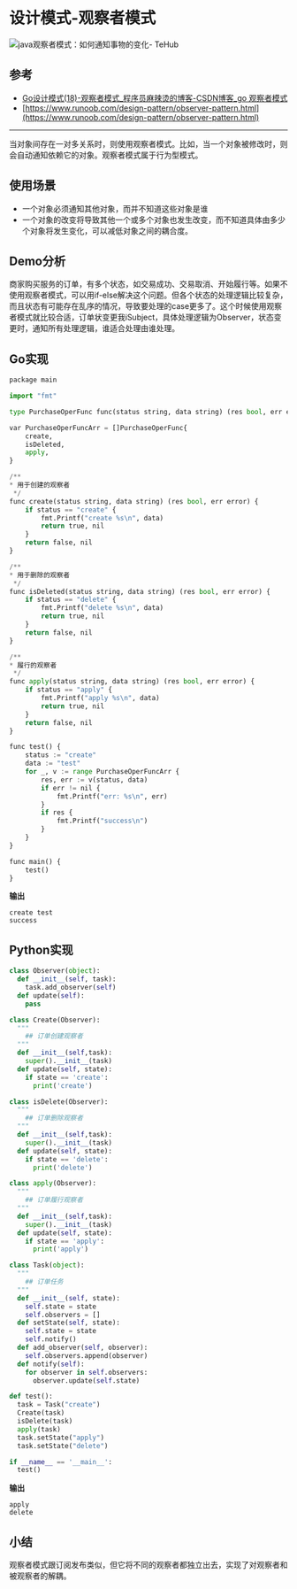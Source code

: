 # 设计模式-观察者模式

![java观察者模式：如何通知事物的变化- TeHub](https://encrypted-tbn0.gstatic.com/images?q=tbn:ANd9GcQv3a6dwRHW5QTMG8T-F8TapBYmAIUOK7BGlQ&usqp=CAU)

## 参考

- [Go设计模式(18)-观察者模式_程序员麻辣烫的博客-CSDN博客_go 观察者模式](https://blog.csdn.net/shida219/article/details/118270071)
- [https://www.runoob.com/design-pattern/observer-pattern.html](https://www.runoob.com/design-pattern/observer-pattern.html)

---

当对象间存在一对多关系时，则使用观察者模式。比如，当一个对象被修改时，则会自动通知依赖它的对象。观察者模式属于行为型模式。

## 使用场景

- 一个对象必须通知其他对象，而并不知道这些对象是谁
- 一个对象的改变将导致其他一个或多个对象也发生改变，而不知道具体由多少个对象将发生变化，可以减低对象之间的耦合度。

## Demo分析

商家购买服务的订单，有多个状态，如交易成功、交易取消、开始履行等。如果不使用观察者模式，可以用if-else解决这个问题。但各个状态的处理逻辑比较复杂，而且状态有可能存在乱序的情况，导致要处理的case更多了。这个时候使用观察者模式就比较合适，订单状变更我iSubject，具体处理逻辑为Observer，状态变更时，通知所有处理逻辑，谁适合处理由谁处理。

## Go实现

```python
package main

import "fmt"

type PurchaseOperFunc func(status string, data string) (res bool, err error)

var PurchaseOperFuncArr = []PurchaseOperFunc{
	create,
	isDeleted,
	apply,
}

/**
* 用于创建的观察者
 */
func create(status string, data string) (res bool, err error) {
	if status == "create" {
		fmt.Printf("create %s\n", data)
		return true, nil
	}
	return false, nil
}

/**
* 用于删除的观察者
 */
func isDeleted(status string, data string) (res bool, err error) {
	if status == "delete" {
		fmt.Printf("delete %s\n", data)
		return true, nil
	}
	return false, nil
}

/**
* 履行的观察者
 */
func apply(status string, data string) (res bool, err error) {
	if status == "apply" {
		fmt.Printf("apply %s\n", data)
		return true, nil
	}
	return false, nil
}

func test() {
	status := "create"
	data := "test"
	for _, v := range PurchaseOperFuncArr {
		res, err := v(status, data)
		if err != nil {
			fmt.Printf("err: %s\n", err)
		}
		if res {
			fmt.Printf("success\n")
		}
	}
}

func main() {
	test()
}
```

**输出**

```
create test
success
```

## Python实现

```python
class Observer(object):
  def __init__(self, task):
    task.add_observer(self)
  def update(self):
    pass

class Create(Observer):
  """
    ## 订单创建观察者
  """
  def __init__(self,task):
    super().__init__(task)
  def update(self, state):
    if state == 'create':
      print('create')

class isDelete(Observer):
  """
    ## 订单删除观察者
  """
  def __init__(self,task):
    super().__init__(task)
  def update(self, state):
    if state == 'delete':
      print('delete')

class apply(Observer):
  """
    ## 订单履行观察者
  """
  def __init__(self,task):
    super().__init__(task)
  def update(self, state):
    if state == 'apply':
      print('apply')

class Task(object):
  """
    ## 订单任务
  """
  def __init__(self, state):
    self.state = state
    self.observers = []
  def setState(self, state):
    self.state = state
    self.notify()
  def add_observer(self, observer):
    self.observers.append(observer)
  def notify(self):
    for observer in self.observers:
      observer.update(self.state)

def test():
  task = Task("create")
  Create(task)
  isDelete(task)
  apply(task)
  task.setState("apply")
  task.setState("delete")

if __name__ == '__main__':
  test()
```

**输出**

```
apply
delete
```

## 小结

观察者模式跟订阅发布类似，但它将不同的观察者都独立出去，实现了对观察者和被观察者的解耦。

